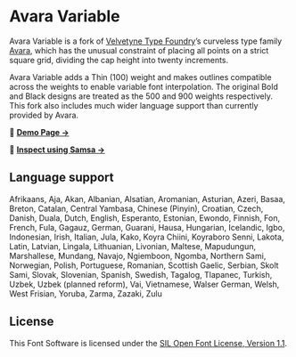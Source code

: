 # Avara Variable

Avara Variable is a fork of [Velvetyne Type Foundry][vtf]’s curveless type family [Avara][avr], which has the unusual constraint of placing all points on a strict square grid, dividing the cap height into twenty increments.

Avara Variable adds a Thin (100) weight and makes outlines compatible across the weights to enable variable font interpolation. The original Bold and Black designs are treated as the 500 and 900 weights respectively. This fork also includes much wider language support than currently provided by Avara.

👀 [**Demo Page →**][demo]

🔬 [**Inspect using Samsa →**][samsa]

## Language support

Afrikaans, Aja, Akan, Albanian, Alsatian, Aromanian, Asturian, Azeri,
Basaa, Breton, Catalan, Central Yambasa, Chinese (Pinyin), Croatian,
Czech, Danish, Duala, Dutch, English, Esperanto, Estonian, Ewondo,
Finnish, Fon, French, Fula, Gagauz, German, Guarani, Hausa, Hungarian,
Icelandic, Igbo, Indonesian, Irish, Italian, Jula, Kako, Koyra Chiini,
Koyraboro Senni, Lakota, Latin, Latvian, Lingala, Lithuanian,
Livonian, Maltese, Mapudungun, Marshallese, Mundang, Navajo,
Ngiemboon, Ngomba, Northern Sami, Norwegian, Polish, Portuguese,
Romanian, Scottish Gaelic, Serbian, Skolt Sami, Slovak, Slovenian,
Spanish, Swedish, Tagalog, Tlapanec, Turkish, Uzbek, Uzbek (planned
reform), Vai, Vietnamese, Walser German, Welsh, West Frisian, Yoruba,
Zarma, Zazaki, Zulu

## License

This Font Software is licensed under the [SIL Open Font License, Version 1.1][ofl].

[vtf]: https://velvetyne.fr/
[avr]: https://velvetyne.fr/fonts/avara/
[demo]: https://delucis.github.io/avara-variable/
[samsa]: https://lorp.github.io/samsa/src/samsa-gui.html?preload=https://delucis.github.io/avara-variable/fonts/AvaraVariable[wght].ttf
[ofl]: http://scripts.sil.org/OFL